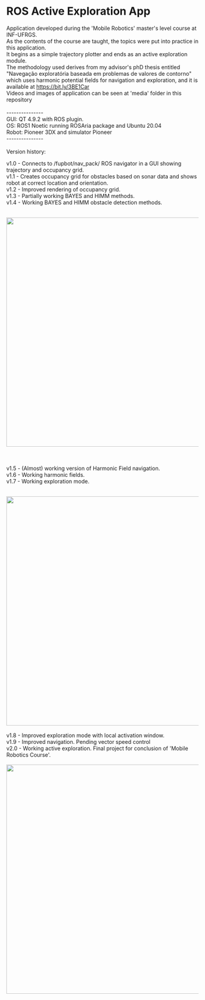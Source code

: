 # ROS Active Exploration App
Application developed during the 'Mobile Robotics' master's level course at INF-UFRGS. <br>
As the contents of the course are taught, the topics were put into practice in this application. <br>
It begins as a simple trajectory plotter and ends as an active exploration module. <br>
The methodology used derives from my advisor's phD thesis entitled "Navegação exploratória baseada em problemas de valores de contorno" which uses harmonic potential fields for navigation and exploration, and it is available at https://bit.ly/3BE1Car <br>
Videos and images of application can be seen at 'media' folder in this repository <br><br>
--------------- <br>
GUI:   QT 4.9.2 with ROS plugin. <br>
OS:    ROS1 Noetic running ROSAria package and Ubuntu 20.04 <br>
Robot: Pioneer 3DX and simulator Pioneer <br>
--------------- <br><br>
Version history: <br>

v1.0 - Connects to /fupbot/nav_pack/ ROS navigator in a GUI showing trajectory and occupancy grid. <br>
v1.1 - Creates occupancy grid for obstacles based on sonar data and shows robot at correct location and orientation. <br>
v1.2 - Improved rendering of occupancy grid. <br>
v1.3 - Partially working BAYES and HIMM methods. <br>
v1.4 - Working BAYES and HIMM obstacle detection methods. <br><br>

<img src="https://github.com/fupbot/Simple_ROS_mapper/blob/main/media/bayes_vs_himm.png" width="600">

<br><br>
v1.5 - (Almost) working version of Harmonic Field navigation. <br>
v1.6 - Working harmonic fields. <br>
v1.7 - Working exploration mode. <br><br>

<img src="https://github.com/fupbot/Simple_ROS_mapper/blob/main/media/exp_v1_7.png" width="600">
<br>
<br>
v1.8 - Improved exploration mode with local activation window. <br>
v1.9 - Improved navigation. Pending vector speed control <br>
v2.0 - Working active exploration. Final project for conclusion of 'Mobile Robotics Course'. <br><br>

<img src="https://github.com/fupbot/Simple_ROS_mapper/blob/main/media/mapa_denso.gif" width="600">
<br><br>


